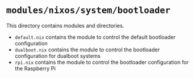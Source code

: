 # `modules/nixos/system/bootloader`
This directory contains modules and directories.
- `default.nix` contains the module to control the default bootloader configuration
- `dualboot.nix` contains the module to control the bootloader configuration for dualboot systems
- `rpi.nix` contains the module to control the bootloader configuration for the Raspberry Pi
